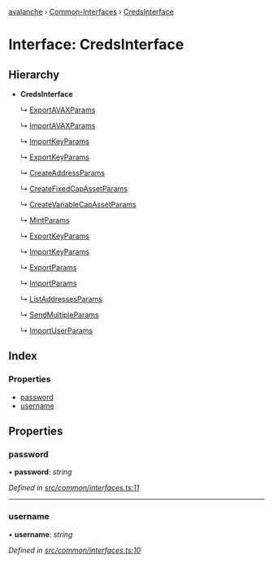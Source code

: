 [avalanche](../README.md) › [Common-Interfaces](../modules/common_interfaces.md) › [CredsInterface](common_interfaces.credsinterface.md)

# Interface: CredsInterface

## Hierarchy

* **CredsInterface**

  ↳ [ExportAVAXParams](evm_interfaces.exportavaxparams.md)

  ↳ [ImportAVAXParams](evm_interfaces.importavaxparams.md)

  ↳ [ImportKeyParams](evm_interfaces.importkeyparams.md)

  ↳ [ExportKeyParams](evm_interfaces.exportkeyparams.md)

  ↳ [CreateAddressParams](avm_interfaces.createaddressparams.md)

  ↳ [CreateFixedCapAssetParams](avm_interfaces.createfixedcapassetparams.md)

  ↳ [CreateVariableCapAssetParams](avm_interfaces.createvariablecapassetparams.md)

  ↳ [MintParams](avm_interfaces.mintparams.md)

  ↳ [ExportKeyParams](avm_interfaces.exportkeyparams.md)

  ↳ [ImportKeyParams](avm_interfaces.importkeyparams.md)

  ↳ [ExportParams](avm_interfaces.exportparams.md)

  ↳ [ImportParams](avm_interfaces.importparams.md)

  ↳ [ListAddressesParams](avm_interfaces.listaddressesparams.md)

  ↳ [SendMultipleParams](avm_interfaces.sendmultipleparams.md)

  ↳ [ImportUserParams](keystore_interfaces.importuserparams.md)

## Index

### Properties

* [password](common_interfaces.credsinterface.md#password)
* [username](common_interfaces.credsinterface.md#username)

## Properties

###  password

• **password**: *string*

*Defined in [src/common/interfaces.ts:11](https://github.com/ava-labs/avalanchejs/blob/5511161/src/common/interfaces.ts#L11)*

___

###  username

• **username**: *string*

*Defined in [src/common/interfaces.ts:10](https://github.com/ava-labs/avalanchejs/blob/5511161/src/common/interfaces.ts#L10)*
